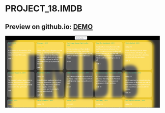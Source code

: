 # PROJECT_18.IMDB

Preview on github.io: [DEMO](https://babak-chalaki.github.io/PROJECT_18.IMDB/)
---
![screenshot](https://github.com/Babak-Chalacki/IMDB/blob/62c3a4b999ca28dd0fd5098e27bc3767ce93ce2a/screen.png)
